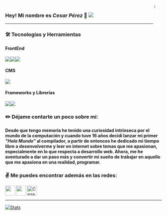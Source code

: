 <img align="right" width="5%" src="https://i.ibb.co/h1qqJMg/logo-png.png"/>

### Hey! Mi nombre es *Cesar Pérez* 👋 <a href="https://www.linkedin.com/in/cesaraugp/"><img src="https://img.shields.io/badge/Cesar Pérez-%230077B5.svg?&style=for-the-badge&logo=linkedin&logoColor=white" ></a> 
---

<!-- ### :hourglass: Actualmente, estoy enfocando mi tiempo en: -->

### :hammer_and_wrench: Tecnologías y Herramientas
#### FrontEnd
<img src="https://img.shields.io/badge/html5%20-%23E34F26.svg?&style=for-the-badge&logo=html5&logoColor=white"><img src="https://img.shields.io/badge/css3%20-%231572B6.svg?&style=for-the-badge&logo=css3&logoColor=white"><img src="https://img.shields.io/badge/javascript%20-%23323330.svg?&style=for-the-badge&logo=javascript&logoColor=%23F7DF1E">
#### CMS
<img src="https://img.shields.io/badge/Wordpress%20-%2321759b.svg?&style=for-the-badge&logo=wordpress&logoColor=white"> 

 <!-- <img src="https://img.shields.io/badge/Typescript%20-%23007acc.svg?&style=for-the-badge&logo=typescript&logoColor=white">  
#### CMS

#### Experimentos
<img src="https://img.shields.io/badge/Python%20-%23306998.svg?&style=for-the-badge&logo=python&logoColor=ffd43b"> <img src="https://img.shields.io/badge/PHP%20-%23001B87.svg?&style=for-the-badge&logo=PHP&logoColor=white"> <img src="https://img.shields.io/badge/C++%20-%234A154B.svg?&style=for-the-badge&logo=c%2b%2b&logoColor=white"> -->

#### Frameworks y Librerías
<img src="https://img.shields.io/badge/tailwind_css%20-%2314B1BB.svg?&style=for-the-badge&logo=tailwind-css&logoColor=white"><img src="https://img.shields.io/badge/jQuery%20-%230C4D9B.svg?&style=for-the-badge&logo=jquery&logoColor=7BCFF4">



### :pencil2: Déjame contarte un poco sobre mí:

#### Desde que tengo memoria he tenido una curiosidad intrínseca por el mundo de la computación y cuando tuve 16 años decidí lanzar mi primer *"Hola Mundo"*  al compilador, a partir de entonces he dedicado mi tiempo libre a desenvolverme y leer en internet sobre temas que me apasionan, especialmente en lo que respecta a desarrollo web. Ahora, me he aventurado a dar un paso más y convertir mi sueño de trabajar en aquello que me apasiona en una realidad, programar.


### :v: Me puedes encontrar además en las redes:

[<img height="32" width="32" src="https://cdn.jsdelivr.net/npm/simple-icons@v3/icons/twitter.svg" align="left" />][twitter]
[<img height="32" width="32" src="https://cdn.jsdelivr.net/npm/simple-icons@v3/icons/codepen.svg" align="left" />][codepen]
<a href="https://dev.to/cesaraugp">
  <img src="https://d2fltix0v2e0sb.cloudfront.net/dev-badge.svg" alt="Cesar Pérez's DEV Community Profile" height="32" width="32"/>
</a>

---


[![Stats](https://github-readme-stats.vercel.app/api?username=cesaraugp)](https://github.com/anuraghazra/github-readme-stats)

<!--
**Cesaraugp/cesaraugp** is a ✨ _special_ ✨ repository because its `README.md` (this file) appears on your GitHub profile.
#### * Proyectos personales.
#### * Snippets de Javascript que encuentre Retadores/Interesantes.
#### * Enunciado y resolución de ejercicios de C++. 
 -->

[twitter]: https://twitter.com/cesaraugp
[linkedin]: https://linkedin.com/in/cesaraugp
[codepen]:https://codepen.io/cesaraugp
[jsplaylist]: https://www.youtube.com/playlist?list=PLkwxH9e_vrALRJKu7wfXby3MKeflhTu6B
[cssplaylist]: https://www.youtube.com/playlist?list=PLkwxH9e_vrALSdvZuEh6gqQdmDoDIoqz4
[reactplaylist]: https://www.youtube.com/playlist?list=PLkwxH9e_vrAK4TdffpxKY3QGyHCpxFcQ0

<!--stackedit_data:
eyJoaXN0b3J5IjpbLTIwODg4NzcxNDRdfQ==
-->
